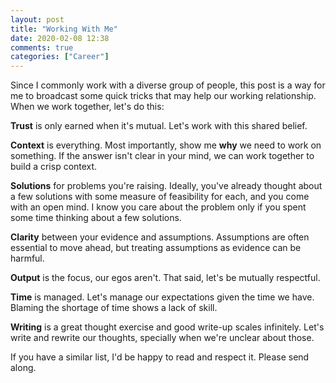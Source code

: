 ```yaml
---
layout: post
title: "Working With Me"
date: 2020-02-08 12:38
comments: true
categories: ["Career"]
---
```


Since I commonly work with a diverse group of people, this post is a way for me to broadcast some quick tricks that may help our working relationship. When we work together, let's do this:

__Trust__ is only earned when it's mutual. Let's work with this shared belief.

__Context__ is everything. Most importantly, show me __why__ we need to work on something. If the answer isn't clear in your mind, we can work together to build a crisp context.

__Solutions__ for problems you're raising. Ideally, you've already thought about a few solutions with some measure of feasibility for each, and you come with an open mind. I know you care about the problem only if you spent some time thinking about a few solutions.

__Clarity__ between your evidence and assumptions. Assumptions are often essential to move ahead, but treating assumptions as evidence can be harmful.

__Output__ is the focus, our egos aren't. That said, let's be mutually respectful.

__Time__ is managed. Let's manage our expectations given the time we have. Blaming the shortage of time shows a lack of skill.

__Writing__ is a great thought exercise and good write-up scales infinitely. Let's write and rewrite our thoughts, specially when we're unclear about those.

If you have a similar list, I'd be happy to read and respect it. Please send along.